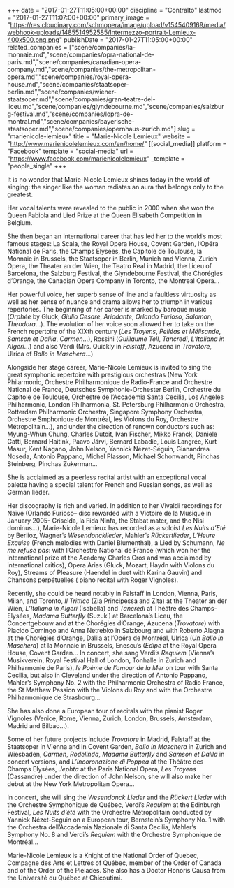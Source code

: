 +++
date = "2017-01-27T11:05:00+00:00"
discipline = "Contralto"
lastmod = "2017-01-27T11:07:00+00:00"
primary_image = "https://res.cloudinary.com/schmopera/image/upload/v1545409169/media/webhook-uploads/1485514952585/Intermezzo-portrait-Lemieux-400x500.png.png"
publishDate = "2017-01-27T11:05:00+00:00"
related_companies = ["scene/companies/la-monnaie.md","scene/companies/opra-national-de-paris.md","scene/companies/canadian-opera-company.md","scene/companies/the-metropolitan-opera.md","scene/companies/royal-opera-house.md","scene/companies/staatsoper-berlin.md","scene/companies/wiener-staatsoper.md","scene/companies/gran-teatre-del-liceu.md","scene/companies/glyndebourne.md","scene/companies/salzburg-festival.md","scene/companies/lopra-de-montral.md","scene/companies/bayerische-staatsoper.md","scene/companies/opernhaus-zurich.md"]
slug = "marienicole-lemieux"
title = "Marie-Nicole Lemieux"
website = "http://www.marienicolelemieux.com/en/home/"
[[social_media]]
platform = "Facebook"
template = "social-media"
url = "https://www.facebook.com/marienicolelemieux"
_template = "people_single"
+++

It is no wonder that Marie-Nicole Lemieux shines today in the world of singing: the singer like the woman radiates an aura that belongs only to the greatest.

Her vocal talents were revealed to the public in 2000 when she won the Queen Fabiola and Lied Prize at the Queen Elisabeth Competition in Belgium.

She then began an international career that has led her to the world’s most famous stages: La Scala, the Royal Opera House, Covent Garden, l’Opéra National de Paris, the Champs Elysées, the Capitole de Toulouse, la Monnaie in Brussels, the Staatsoper in Berlin, Munich and Vienna, Zurich Opera, the Theater an der Wien, the Teatro Real in Madrid, the Liceu of Barcelona, the Salzburg Festival, the Glyndebourne Festival, the Chorégies d’Orange, the Canadian Opera Company in Toronto, the Montreal Opera…

Her powerful voice, her superb sense of line and a faultless virtuosity as well as her sense of nuance and drama allows her to triumph in various repertories. The beginning of her career is marked by baroque music (*Orphée* by Gluck, *Giulio Cesare*, *Ariodante*, *Orlando Furioso*, *Salomon*, *Theodora*…). The evolution of her voice soon allowed her to take on the French repertoire of the XIXth century (*Les Troyens*, *Pelléas et Mélisande*, *Samson et Dalila*, *Carmen*…), Rossini (*Guillaume Tell*, *Tancredi*, *L’Italiana in Algeri*…) and also Verdi (Mrs. Quickly in *Falstaff*, Azucena in *Trovatore*, Ulrica of *Ballo in Maschera*…)

Alongside her stage career, Marie-Nicole Lemieux is invited to sing the great symphonic repertoire with prestigious orchestras (New York Philarmonic, Orchestre Philharmonique de Radio-France and Orchestre National de France, Deutsches Symphonie-Orchester Berlin, Orchestre du Capitole de Toulouse, Orchestre de l’Accademia Santa Cecilia, Los Angeles Philharmonic, London Philharmonia, St. Petersburg Philharmonic Orchestra, Rotterdam Philharmonic Orchestra, Singapore Symphony Orchestra, Orchestre Smphonique de Montréal, les Violons du Roy, Orchestre Métropolitain…), and under the direction of renown conductors such as: Myung-Whun Chung, Charles Dutoit, Ivan Fischer, Mikko Franck, Daniele Gatti, Bernard Haitink, Paavo Järvi, Bernard Labadie, Louis Langrée, Kurt Masur, Kent Nagano, John Nelson, Yannick Nézet-Séguin, Gianandrea Noseda, Antonio Pappano, Michel Plasson, Michael Schonwandt, Pinchas Steinberg, Pinchas Zukerman…

She is acclaimed as a peerless recital artist with an exceptional vocal palette having a special talent for French and Russian songs, as well as German lieder.

Her discography is rich and varied. In addition to her Vivaldi recordings for Naïve (Orlando Furioso– disc rewarded with a Victoire de la Musique in January 2005- Griselda, la Fida Ninfa, the Stabat mater, and the Nisi dominus…), Marie-Nicole Lemieux has recorded as a soloist *Les Nuits d’Eté* by Berlioz, Wagner’s *Wesendoncklieder*, Mahler’s *Rückertlieder*, *L’Heure Exquise* (French melodies with Daniel Blumenthal), a Lied by Schumann, *Ne me refuse pas*: with l’Orchestre National de France (which won her the international prize at the Academy Charles Cros and was acclaimed by international critics), Opera Arias (Gluck, Mozart, Haydn with Violons du Roy), Streams of Pleasure (Haendel in duet with Karina Gauvin) and Chansons perpétuelles ( piano recital with Roger Vignoles).

Recently, she could be heard notably in Falstaff in London, Vienna, Paris, Milan, and Toronto, *Il Trittico* (Zia Principessa and Zita) at the Theater an der Wien, *L’Italiana in Algeri* (Isabella) and *Tancredi* at Théâtre des Champs-Elysées, *Madama Butterfly* (Suzuki) at Barcelona’s Liceu, the Concertgebouw and at the Chorégies d’Orange, Azucena (*Trovatore*) with Placido Domingo and Anna Netrebko in Salzbourg and with Roberto Alagna at the Chorégies d’Orange, Dalila at l’Opéra de Montréal, Ulrica (*Un Ballo in Maschera*) at la Monnaie in Brussels, Enescu’s *Œdipe* at the Royal Opera House, Covent Garden… In concert, she sang Verdi’s *Requiem* (Vienna’s Musikverein, Royal Festival Hall of London, Tonhalle in Zurich and Philharmonie de Paris), *le Poème de l’amour de la Mer* on tour with Santa Cecilia, but also in Cleveland under the direction of Antonio Pappano, Mahler’s Symphony No. 2 with the Philharmonic Orchestra of Radio France, the St Matthew Passion with the Violons du Roy and with the Orchestre Philharmonique de Strasbourg…

She has also done a European tour of recitals with the pianist Roger Vignoles (Venice, Rome, Vienna, Zurich, London, Brussels, Amsterdam, Madrid and Bilbao…).

Some of her future projects include *Trovatore* in Madrid, Falstaff at the Staatsoper in Vienna and in Covent Garden, *Ballo in Maschera* in Zurich and Wiesbaden, *Carmen*, *Rodelinda*, *Madama Butterfly* and *Samson et Dalila* in concert versions, and *L’Incoronazione di Poppea* at the Théâtre des Champs Elysées, *Jephta* at the Paris National Opera, *Les Troyens* (Cassandre) under the direction of John Nelson, she will also make her debut at the New York Metropolitan Opera…

In concert, she will sing the *Wesendonck Lieder* and the *Rückert Lieder* with the Orchestre Symphonique de Québec, Verdi’s *Requiem* at the Edinburgh Festival, *Les Nuits d’été* with the Orchestre Métropolitain conducted by Yannick Nézet-Seguin on a European tour, Bernstein’s Symphony No. 1 with the Orchestra dell’Accademia Nazionale di Santa Cecilia, Mahler’s Symphony No. 8 and Verdi’s *Requiem* with the Orchestre Symphonique de Montréal…

Marie-Nicole Lemieux is a Knight of the National Order of Quebec, Compagne des Arts et Lettres of Québec, member of the Order of Canada and of the Order of the Pleiades. She also has a Doctor Honoris Causa from the Université du Québec at Chicoutimi.

